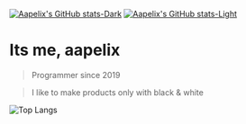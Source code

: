 [![Aapelix's GitHub stats-Dark](https://github-readme-stats.vercel.app/api?username=aapelix&show_icons=true&theme=dark#gh-dark-mode-only)](https://github.com/anuraghazra/github-readme-stats#gh-dark-mode-only)
[![Aapelix's GitHub stats-Light](https://github-readme-stats.vercel.app/api?username=aapelix&show_icons=true&theme=default#gh-light-mode-only)](https://github.com/anuraghazra/github-readme-stats#gh-light-mode-only)

# Its me, aapelix

> Programmer since 2019

> I like to make products only with black & white

![Top Langs](https://github-readme-stats.vercel.app/api/top-langs/?username=aapelix&hide_progress=true&theme=dark)